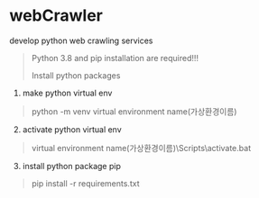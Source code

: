 # webCrawler
develop python web crawling services

> Python 3.8 and pip installation are required!!!
> 
> Install python packages

1. make python virtual env  
> python -m venv virtual environment name(가상환경이름)  

2. activate python virtual env  
> virtual environment name(가상환경이름)\Scripts\activate.bat  

3. install python package pip
> pip install -r requirements.txt

